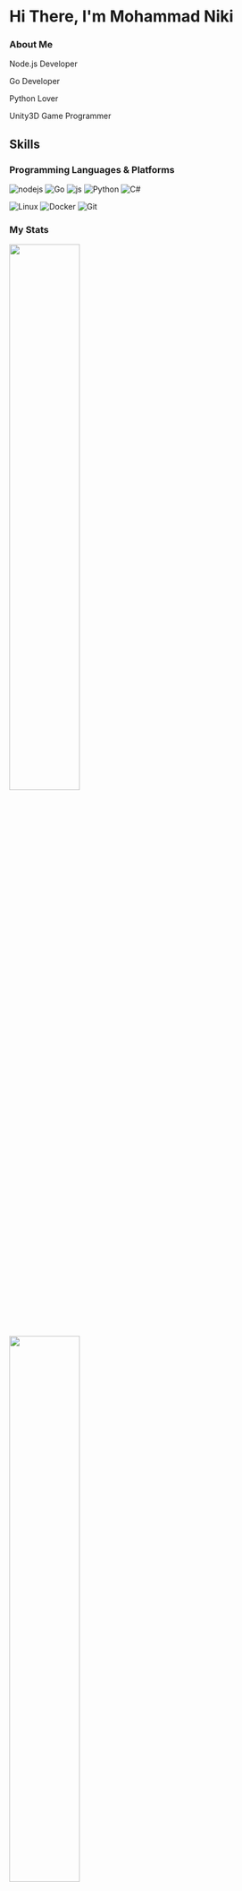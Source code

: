 # Hi There, I'm Mohammad Niki

### About Me

Node.js Developer

Go Developer

Python Lover

Unity3D Game Programmer 


## Skills

### Programming Languages & Platforms

![nodejs](https://img.shields.io/badge/node.js-%23000000.svg?style=for-the-badge&logo=node.js&logoColor=green)
![Go](https://img.shields.io/badge/go-%230095D5.svg?style=for-the-badge&logo=go&logoColor=white)
![js](https://img.shields.io/badge/javascript-%23ED8B00.svg?style=for-the-badge&logo=javascript&logoColor=white)
![Python](https://img.shields.io/badge/python-3670A0?style=for-the-badge&logo=python&logoColor=ffdd54)
![C#](https://img.shields.io/badge/csharp-%232C2D72.svg?style=for-the-badge&logo=csharp&logoColor=white)

![Linux](https://img.shields.io/badge/linux-%23ED8B00.svg?style=for-the-badge&logo=linux&logoColor=white)
![Docker](https://img.shields.io/badge/docker-%23ED8B00.svg?style=for-the-badge&logo=Docker&logoColor=white)
![Git](https://img.shields.io/badge/git-%23ED8B00.svg?style=for-the-badge&logo=git&logoColor=white)



### My Stats 

<a href="https://github.com/anuraghazra/github-readme-stats">
  <img style="width: 50%;" src="https://github-readme-stats.vercel.app/api/top-langs/?username=hootan09&layout=compact">
</a>
<a href="https://github.com/anuraghazra/github-readme-stats">
  <img style="width: 50%;" src="https://github-readme-stats.vercel.app/api?username=hootan09&count_private=true">
</a>
